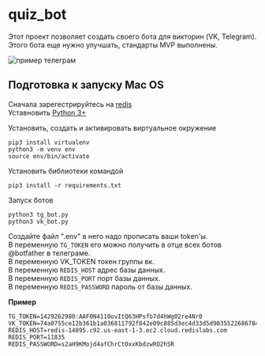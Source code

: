 # quiz_bot
 
Этот проект позволяет создать своего бота для викторин (VK, Telegram). Этого бота еще нужно улучшать, стандарты MVP выполнены.

![пример телеграм](https://i.imgur.com/qY9j7Bc.png)

## Подготовка к запуску Mac OS
Сначала зарегестрируйтесь на [redis](https://redis.io/)     
Уставновить [Python 3+](https://www.python.org/downloads/)

Установить, создать и активировать виртуальное окружение

```
pip3 install virtualenv
python3 -m venv env
source env/bin/activate
```

Установить библиотеки командой

```
pip3 install -r requirements.txt
```

Запуск ботов 

```
python3 tg_bot.py
python3 vk_bot.py
```

Создайте файл ".env" в него надо прописать ваши token'ы.   
В переменную `TG_TOKEN` его можно получить в отце всех ботов @botfather в телеграме.    
В переменную VK_TOKEN токен группы вк.    
В переменную `REDIS_HOST` адрес базы данных.    
В переменную `REDIS_PORT` порт базы данных.    
В переменную `REDIS_PASSWORD` пароль от базы данных.    
    
**Пример**  
```
TG_TOKEN=1429262980:AAF0N4110ovItQ63HPsfb7d4hWg02re4Nr0
VK_TOKEN=74a0755ce12b361b1a036811792f842e09c885d3ec4d33d5d903552268678488c250029645fa607c1ccdf
REDIS_HOST=redis-14895.c92.us-east-1-3.ec2.cloud.redislabs.com
REDIS_PORT=11835
REDIS_PASSWORD=s2aH9KMojd4afChrCtOxxKbdzwRO2hSR
```
